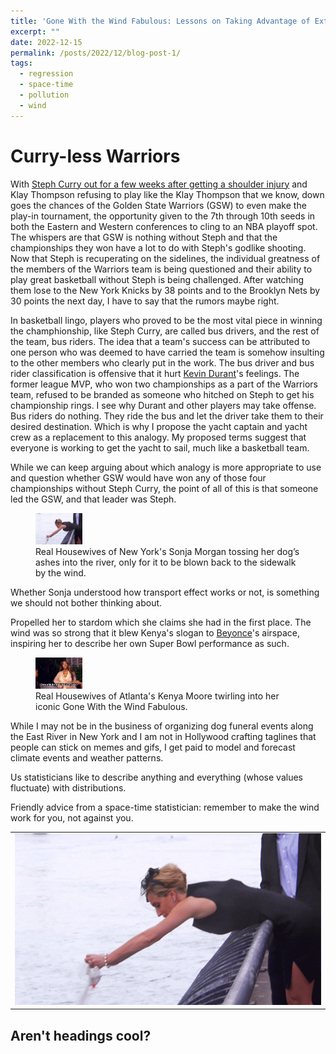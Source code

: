 ```yaml
---
title: 'Gone With the Wind Fabulous: Lessons on Taking Advantage of External Forces in Life and Statistical Modeling'
excerpt: "" 
date: 2022-12-15
permalink: /posts/2022/12/blog-post-1/
tags:
  - regression
  - space-time
  - pollution
  - wind
---
```


Curry-less Warriors
======

With <a href="https://www.nba.com/news/stephen-curry-exits-warriors-pacers-game-shoulder-injury" rel="noopener" target="_blank" >Steph Curry out for a few weeks after getting a shoulder injury</a> and Klay Thompson refusing to play like the Klay Thompson that we know, down goes the chances of the Golden State Warriors (GSW) to even make the play-in tournament, the opportunity given to the 7th through 10th seeds in both the Eastern and Western conferences to cling to an NBA playoff spot. The whispers are that GSW is nothing without Steph and that the championships they won have a lot to do with Steph's godlike shooting. Now that Steph is recuperating on the sidelines, the individual greatness of the members of the Warriors team is being questioned and their ability to play great basketball without Steph is being challenged. After watching them lose to the New York Knicks by 38 points and to the Brooklyn Nets by 30 points the next day, I have to say that the rumors maybe right. 

In basketball lingo, players who proved to be the most vital piece in winning the champhionship, like Steph Curry, are called bus drivers, and the rest of the team, bus riders. The idea that a team's success can be attributed to one person who was deemed to have carried the team is somehow insulting to the other members who clearly put in the work. The bus driver and bus rider classification is offensive that it hurt <a href="https://www.si.com/extra-mustard/2022/04/26/kevin-durant-responds-charles-barkley-recent-criticism-bus-rider" rel="noopener" target="_blank" >Kevin Durant</a>'s feelings. The former league MVP, who won two championships as a part of the Warriors team, refused to be branded as someone who hitched on Steph to get his championship rings. I see why Durant and other players may take offense. Bus riders do nothing. They ride the bus and let the driver take them to their desired destination. Which is why I propose the yacht captain and yacht crew as a replacement to this analogy. My proposed terms suggest that everyone is working to get the yacht to sail, much like a basketball team. 

While we can keep arguing about which analogy is more appropriate to use and question whether GSW would have won any of those four championships without Steph Curry, the point of all of this is that someone led the GSW, and that leader was Steph.

<figure>
    <img src="/images/sonja_morgan.gif" width="75px" height="50px">
    <figcaption>Real Housewives of New York's Sonja Morgan tossing her dog’s ashes into the river, only for it to be blown back to the sidewalk by the wind.</figcaption>
</figure>

Whether Sonja understood how transport effect works or not, is something we should not bother thinking about.

Propelled her to stardom which she claims she had in the first place. The wind was so strong that it blew Kenya's slogan to <a href="[https://www.youtube.com/watch?v=kxu4K2mC4uA](https://www.youtube.com/watch?v=kxu4K2mC4uA)" rel="noopener" target="_blank" >Beyonce</a>'s airspace, inspiring her to describe her own Super Bowl performance as such.

<figure>
    <img src="/images/kenya_moore.gif" width="75px" height="50px">
    <figcaption>Real Housewives of Atlanta's Kenya Moore twirling into her iconic Gone With the Wind Fabulous.</figcaption>
</figure>

While I may not be in the business of organizing dog funeral events along the East River in New York and I am not in Hollywood crafting taglines that people can stick on memes and gifs, I get paid to model and forecast climate events and weather patterns. 

Us statisticians like to describe anything and everything (whose values fluctuate) with distributions.

Friendly advice from a space-time statistician: remember to make the wind work for you, not against you.

<table width=1000 style="border:none; border-collapse:collapse; cellspacing:0; cellpadding:0" >
        <tr>
            <td style="border:none" rowspan=2>
                <img src="/images/sonja_morgan.gif" />
            </td>
        </tr>
    </table>


Aren't headings cool?
------

